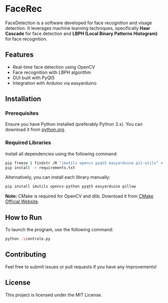 # FaceRec

FaceDetection is a software developed for face recognition and visage detection. It leverages machine learning techniques, specifically **Haar Cascade** for face detection and **LBPH (Local Binary Patterns Histogram)** for face recognition.

## Features
- Real-time face detection using OpenCV
- Face recognition with LBPH algorithm
- GUI built with PyQt5
- Integration with Arduino via easyarduino

## Installation
### Prerequisites
Ensure you have Python installed (preferably Python 3.x). You can download it from [python.org](https://www.python.org/).

### Required Libraries
Install all dependencies using the following command:
```sh
pip freeze | findstr /R "imutils opencv pyqt5 easyarduino pil-utils" > requirements.txt
pip install -r requirements.txt
```

Alternatively, you can install each library manually:
```sh
pip install imutils opencv-python pyqt5 easyarduino pillow
```

**Note:** CMake is required for OpenCV and dlib. Download it from [CMake Official Website](https://cmake.org/download/).

## How to Run
To launch the program, use the following command:
```sh
python .\controle.py
```

## Contributing
Feel free to submit issues or pull requests if you have any improvements!

## License
This project is licensed under the MIT License.

